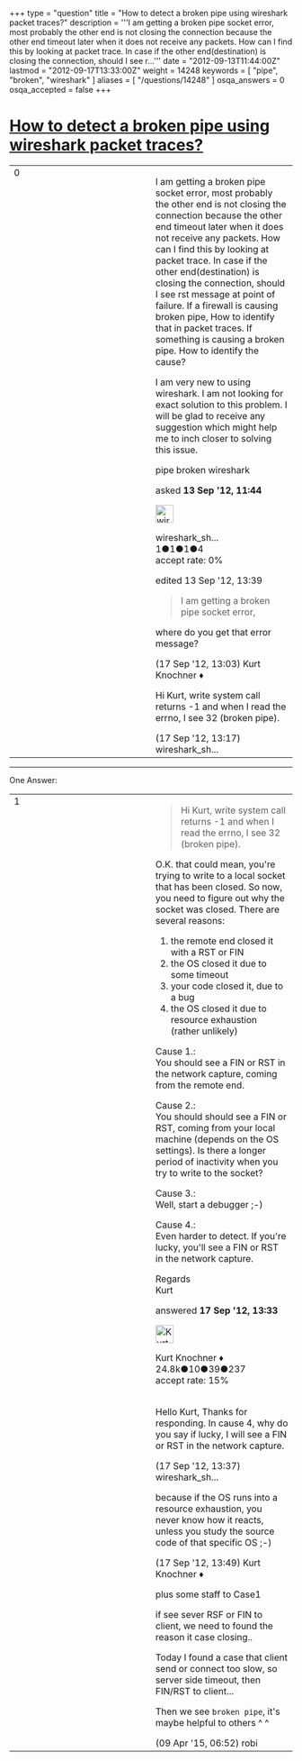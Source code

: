 +++
type = "question"
title = "How to detect a broken pipe using wireshark packet traces?"
description = '''I am getting a broken pipe socket error, most probably the other end is not closing the connection because the other end timeout later when it does not receive any packets. How can I find this by looking at packet trace. In case if the other end(destination) is closing the connection, should I see r...'''
date = "2012-09-13T11:44:00Z"
lastmod = "2012-09-17T13:33:00Z"
weight = 14248
keywords = [ "pipe", "broken", "wireshark" ]
aliases = [ "/questions/14248" ]
osqa_answers = 0
osqa_accepted = false
+++

<div class="headNormal">

# [How to detect a broken pipe using wireshark packet traces?](/questions/14248/how-to-detect-a-broken-pipe-using-wireshark-packet-traces)

</div>

<div id="main-body">

<div id="askform">

<table id="question-table" style="width:100%;"><colgroup><col style="width: 50%" /><col style="width: 50%" /></colgroup><tbody><tr class="odd"><td style="width: 30px; vertical-align: top"><div class="vote-buttons"><div id="post-14248-score" class="post-score" title="current number of votes">0</div><div id="favorite-count" class="favorite-count"></div></div></td><td><div id="item-right"><div class="question-body"><p>I am getting a broken pipe socket error, most probably the other end is not closing the connection because the other end timeout later when it does not receive any packets. How can I find this by looking at packet trace. In case if the other end(destination) is closing the connection, should I see rst message at point of failure. If a firewall is causing broken pipe, How to identify that in packet traces. If something is causing a broken pipe. How to identify the cause?</p><p>I am very new to using wireshark. I am not looking for exact solution to this problem. I will be glad to receive any suggestion which might help me to inch closer to solving this issue.</p></div><div id="question-tags" class="tags-container tags">pipe broken wireshark</div><div id="question-controls" class="post-controls"></div><div class="post-update-info-container"><div class="post-update-info post-update-info-user"><p>asked <strong>13 Sep '12, 11:44</strong></p><img src="https://secure.gravatar.com/avatar/c1a0adc42ffdbf7562852ebd8cea1e51?s=32&amp;d=identicon&amp;r=g" class="gravatar" width="32" height="32" alt="wireshark_shisya&#39;s gravatar image" /><p>wireshark_sh...<br />
<span class="score" title="1 reputation points">1</span><span title="1 badges"><span class="badge1">●</span><span class="badgecount">1</span></span><span title="1 badges"><span class="silver">●</span><span class="badgecount">1</span></span><span title="4 badges"><span class="bronze">●</span><span class="badgecount">4</span></span><br />
<span class="accept_rate" title="Rate of the user&#39;s accepted answers">accept rate:</span> <span title="wireshark_shisya has no accepted answers">0%</span></p></div><div class="post-update-info post-update-info-edited"><p>edited 13 Sep '12, 13:39</p></div></div><div id="comments-container-14248" class="comments-container"><span id="14332"></span><div id="comment-14332" class="comment"><div id="post-14332-score" class="comment-score"></div><div class="comment-text"><blockquote><p>I am getting a broken pipe socket error,</p></blockquote><p>where do you get that error message?</p></div><div id="comment-14332-info" class="comment-info"><span class="comment-age">(17 Sep '12, 13:03)</span> Kurt Knochner ♦</div></div><span id="14333"></span><div id="comment-14333" class="comment"><div id="post-14333-score" class="comment-score"></div><div class="comment-text"><p>Hi Kurt, write system call returns -1 and when I read the errno, I see 32 (broken pipe).</p></div><div id="comment-14333-info" class="comment-info"><span class="comment-age">(17 Sep '12, 13:17)</span> wireshark_sh...</div></div></div><div id="comment-tools-14248" class="comment-tools"></div><div class="clear"></div><div id="comment-14248-form-container" class="comment-form-container"></div><div class="clear"></div></div></td></tr></tbody></table>

------------------------------------------------------------------------

<div class="tabBar">

<span id="sort-top"></span>

<div class="headQuestions">

One Answer:

</div>

</div>

<span id="14334"></span>

<div id="answer-container-14334" class="answer">

<table style="width:100%;"><colgroup><col style="width: 50%" /><col style="width: 50%" /></colgroup><tbody><tr class="odd"><td style="width: 30px; vertical-align: top"><div class="vote-buttons"><div id="post-14334-score" class="post-score" title="current number of votes">1</div></div></td><td><div class="item-right"><div class="answer-body"><blockquote><p>Hi Kurt, write system call returns -1 and when I read the errno, I see 32 (broken pipe).</p></blockquote><p>O.K. that could mean, you're trying to write to a local socket that has been closed. So now, you need to figure out why the socket was closed. There are several reasons:</p><ol><li>the remote end closed it with a RST or FIN</li><li>the OS closed it due to some timeout</li><li>your code closed it, due to a bug</li><li>the OS closed it due to resource exhaustion (rather unlikely)</li></ol><p>Cause 1.:<br />
You should see a FIN or RST in the network capture, coming from the remote end.</p><p>Cause 2.:<br />
You should should see a FIN or RST, coming from your local machine (depends on the OS settings). Is there a longer period of inactivity when you try to write to the socket?</p><p>Cause 3.:<br />
Well, start a debugger ;-)</p><p>Cause 4.:<br />
Even harder to detect. If you're lucky, you'll see a FIN or RST in the network capture.</p><p>Regards<br />
Kurt</p></div><div class="answer-controls post-controls"></div><div class="post-update-info-container"><div class="post-update-info post-update-info-user"><p>answered <strong>17 Sep '12, 13:33</strong></p><img src="https://secure.gravatar.com/avatar/23b7bf5b13bc2c98b2e8aa9869ca5d75?s=32&amp;d=identicon&amp;r=g" class="gravatar" width="32" height="32" alt="Kurt%20Knochner&#39;s gravatar image" /><p>Kurt Knochner ♦<br />
<span class="score" title="24767 reputation points"><span>24.8k</span></span><span title="10 badges"><span class="badge1">●</span><span class="badgecount">10</span></span><span title="39 badges"><span class="silver">●</span><span class="badgecount">39</span></span><span title="237 badges"><span class="bronze">●</span><span class="badgecount">237</span></span><br />
<span class="accept_rate" title="Rate of the user&#39;s accepted answers">accept rate:</span> <span title="Kurt Knochner has 344 accepted answers">15%</span> </br></br></p></div></div><div id="comments-container-14334" class="comments-container"><span id="14335"></span><div id="comment-14335" class="comment"><div id="post-14335-score" class="comment-score"></div><div class="comment-text"><p>Hello Kurt, Thanks for responding. In cause 4, why do you say if lucky, I will see a FIN or RST in the network capture.</p></div><div id="comment-14335-info" class="comment-info"><span class="comment-age">(17 Sep '12, 13:37)</span> wireshark_sh...</div></div><span id="14338"></span><div id="comment-14338" class="comment"><div id="post-14338-score" class="comment-score"></div><div class="comment-text"><p>because if the OS runs into a resource exhaustion, you never know how it reacts, unless you study the source code of that specific OS ;-)</p></div><div id="comment-14338-info" class="comment-info"><span class="comment-age">(17 Sep '12, 13:49)</span> Kurt Knochner ♦</div></div><span id="41323"></span><div id="comment-41323" class="comment"><div id="post-41323-score" class="comment-score"></div><div class="comment-text"><p>plus some staff to Case1</p><p>if see sever RSF or FIN to client, we need to found the reason it case closing..</p><p>Today I found a case that client send or connect too slow, so server side timeout, then FIN/RST to client...</p><p>Then we see <code>broken pipe</code>, it's maybe helpful to others ^ ^</p></div><div id="comment-41323-info" class="comment-info"><span class="comment-age">(09 Apr '15, 06:52)</span> robi</div></div></div><div id="comment-tools-14334" class="comment-tools"></div><div class="clear"></div><div id="comment-14334-form-container" class="comment-form-container"></div><div class="clear"></div></div></td></tr></tbody></table>

</div>

<div class="paginator-container-left">

</div>

</div>

</div>

